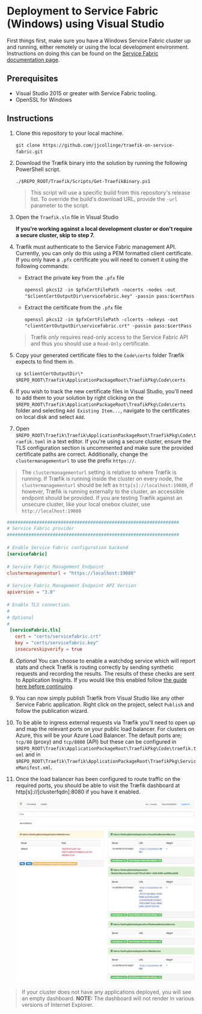 # Deployment to Service Fabric (Windows) using Visual Studio
First things first, make sure you have a Windows Service Fabric cluster up and running, either remotely or using the local development environment. Instructions on doing this can be found on the [Service Fabric documentation page](https://docs.microsoft.com/en-gb/azure/service-fabric/).

## Prerequisites
- Visual Studio 2015 or greater with Service Fabric tooling.
- OpenSSL for Windows

## Instructions
1. Clone this repository to your local machine.
    
    `git clone https://github.com/jjcollinge/traefik-on-service-fabric.git`

2. Download the Træfik binary into the solution by running the following PowerShell script.

    `./$REPO_ROOT/Traefik/Scripts/Get-TraefikBinary.ps1`

    > This script will use a specific build from this repository's release list. To override the build's download URL, provide the `-url` parameter to the script.

3. Open the `Traefik.sln` file in Visual Studio

    **If you're working against a local development cluster or don't require a secure cluster, skip to step 7.**

4. Træfik must authenticate to the Service Fabric management API. Currently, you can only do this using a PEM formatted client certificate. If you only have a `.pfx` certificate you will need to convert it using the following commands:
    
    * Extract the private key from the `.pfx` file

        `openssl pkcs12 -in $pfxCertFilePath -nocerts -nodes -out "$clientCertOutputDir\servicefabric.key" -passin pass:$certPass`

    * Extract the certificate from the `.pfx` file

        `openssl pkcs12 -in $pfxCertFilePath -clcerts -nokeys -out "clientCertOutputDir\servicefabric.crt" -passin pass:$certPass`
    
    > Træfik *only* requires read-only access to the Service Fabric API and thus you should use a `Read-Only` certificate.

5. Copy your generated certificate files to the `Code\certs` folder Træfik expects to find them in.

    `cp $clientCertOutputDir\* $REPO_ROOT\Traefik\ApplicationPackageRoot\TraefikPkg\Code\certs`

6. If you wish to track the new certificate files in Visual Studio, you'll need to add them to your solution by right clicking on the `$REPO_ROOT\Traefik\ApplicationPackageRoot\TreafikPkg\Code\certs` folder and selecting `Add Existing Item...`, navigate to the certificates on local disk and select `Add`.

7. Open `$REPO_ROOT\Traefik\Traefik\ApplicationPackageRoot\TraefikPkg\Code\traefik.toml` in a text editor. If you're using a secure cluster, ensure the TLS configuration section is uncommented and make sure the provided certificate paths are correct. Additionally, change the `clustermanagementurl` to use the prefix `https://`. 

> The `clustermanagementurl` setting is relative to where Træfik is running. If Træfik is running inside the cluster on every node, the `clustermanagementurl` should be left as `http[s]://localhost:19080`, if however, Træfik is running externally to the cluster, an accessible endpoint should be provided. If you are testing Træfik against an unsecure cluster, like your local onebox cluster, use `http://localhost:19080`

```toml
################################################################
# Service Fabric provider
################################################################

# Enable Service Fabric configuration backend
[servicefabric]

# Service Fabric Management Endpoint
clustermanagementurl = "https://localhost:19080"

# Service Fabric Management Endpoint API Version
apiversion = "3.0"

# Enable TLS connection.
#
# Optional
#
 [serviceFabric.tls]
   cert = "certs/servicefabric.crt"
   key = "certs/servicefabric.key"
   insecureskipverify = true
```

8. *Optional*  You can choose to enable a watchdog service which will report stats and check Træfik is routing correctly by sending synthetic requests and recording the results. The results of these checks are sent to Application Insights. If you would like this enabled follow [the guide here before continuing](../EnableWatchdog.MD).

9. You can now simply publish Træfik from Visual Studio like any other Service Fabric application. Right click on the project, select `Publish` and follow the publication wizard. 

10. To be able to ingress external requests via Træfik you'll need to open up and map the relevant ports on your public load balancer. For clusters on Azure, this will be your Azure Load Balancer. The default ports are; `tcp/80` (proxy) and `tcp/8080` (API) but these can be configured in `$REPO_ROOT\Traefik\ApplicationPackageRoot\TraefikPkg\Code\traefik.toml` and in `$REPO_ROOT\Traefik\Traefik\ApplicationPackageRoot\TraefikPkg\ServiceManifest.xml`.

11. Once the load balancer has been configured to route traffic on the required ports, you should be able to visit the Træfik dashboard at http[s]://[clusterfqdn]:8080 if you have it enabled.

    ![img](../Images/traefikonsf.png)

> If your cluster does not have any applications deployed, you will see an empty dashboard. **NOTE:** The dashboard will not render in various versions of Internet Explorer.